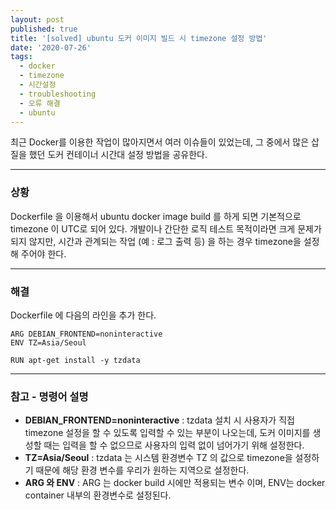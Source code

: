 ```yaml
---
layout: post
published: true
title: '[solved] ubuntu 도커 이미지 빌드 시 timezone 설정 방법'
date: '2020-07-26'
tags:
  - docker
  - timezone
  - 시간설정
  - troubleshooting
  - 오류 해결
  - ubuntu
---
```

최근 Docker를 이용한 작업이 많아지면서 여러 이슈들이 있었는데, 그 중에서  많은 삽질을 했던 도커 컨테이너 시간대 설정 방법을 공유한다.

---

### 상황

Dockerfile 을 이용해서 ubuntu docker image build 를 하게 되면 기본적으로 timezone 이 UTC로 되어 있다. 개발이나 간단한 로직 테스트 목적이라면 크게 문제가 되지 않지만, 시간과 관계되는 작업 (예 : 로그 출력 등) 을 하는 경우 timezone을 설정 해 주어야 한다.

---

### 해결

Dockerfile 에 다음의 라인을 추가 한다.

```docker
ARG DEBIAN_FRONTEND=noninteractive
ENV TZ=Asia/Seoul

RUN apt-get install -y tzdata
```

---

### 참고 - 명령어 설명

- **DEBIAN_FRONTEND=noninteractive**  : tzdata 설치 시 사용자가 직접 timezone 설정을 할 수 있도록 입력할 수 있는 부분이 나오는데, 도커 이미지를 생성할 때는 입력을 할 수 없으므로 사용자의 입력 없이 넘어가기 위해 설정한다.
- **TZ=Asia/Seoul** : tzdata 는 시스템 환경변수 TZ 의 값으로 timezone을 설정하기 때문에 해당 환경 변수를 우리가 원하는 지역으로 설정한다.
- **ARG 와 ENV** : ARG 는 docker build 시에만 적용되는 변수 이며, ENV는 docker container 내부의 환경변수로 설정된다.
